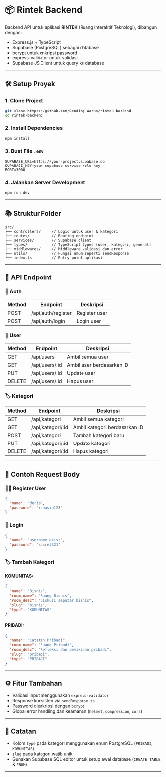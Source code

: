 
# 📦 Rintek Backend

Backend API untuk aplikasi **RINTEK** (Ruang Interaktif Teknologi), dibangun dengan:
- Express.js + TypeScript
- Supabase (PostgreSQL) sebagai database
- bcrypt untuk enkripsi password
- express-validator untuk validasi
- Supabase JS Client untuk query ke database

---

## 🛠️ Setup Proyek

### 1. Clone Project

```bash
git clone https://github.com/Sending-Works/rintek-backend
cd rintek-backend
```

### 2. Install Dependencies

```bash
npm install
```

### 3. Buat File `.env`

```env
SUPABASE_URL=https://your-project.supabase.co
SUPABASE_KEY=your-supabase-service-role-key
PORT=3000
```

### 4. Jalankan Server Development

```bash
npm run dev
```

---

## 📚 Struktur Folder

```
src/
├── controllers/     // Logic untuk user & kategori
├── routes/          // Routing endpoint
├── services/        // Supabase client
├── types/           // TypeScript types (user, kategori, general)
├── middlewares/     // Middleware validasi dan error
├── utils/           // Fungsi umum seperti sendResponse
└── index.ts         // Entry point aplikasi
```

---

## 🧪 API Endpoint

### 🔐 Auth
| Method | Endpoint         | Deskripsi         |
|--------|------------------|-------------------|
| POST   | /api/auth/register | Register user  |
| POST   | /api/auth/login | Login user        |

### 👤 User
| Method | Endpoint         | Deskripsi               |
|--------|------------------|-------------------------|
| GET    | /api/users       | Ambil semua user        |
| GET    | /api/users/:id   | Ambil user berdasarkan ID |
| PUT    | /api/users/:id   | Update user             |
| DELETE | /api/users/:id   | Hapus user              |

### 🏷️ Kategori
| Method | Endpoint             | Deskripsi                   |
|--------|----------------------|-----------------------------|
| GET    | /api/kategori        | Ambil semua kategori        |
| GET    | /api/kategori/:id    | Ambil kategori berdasarkan ID |
| POST   | /api/kategori        | Tambah kategori baru        |
| PUT    | /api/kategori/:id    | Update kategori             |
| DELETE | /api/kategori/:id    | Hapus kategori              |

---

## 🧾 Contoh Request Body

### 🧍‍♂️ Register User
```json
{
  "name": "deris",
  "password": "rahasia123"
}
```

### 🔐 Login
```json
{
  "name": "username_exist",
  "password": "secret321"
}
```

### 🏷️ Tambah Kategori
#### KOMUNITAS:
```json
{
  "name": "Bisnis",
  "room_name": "Ruang Bisnis",
  "room_desc": "Diskusi seputar bisnis",
  "slug": "bisnis",
  "type": "KOMUNITAS"
}
```

#### PRIBADI:
```json
{
  "name": "Catatan Pribadi",
  "room_name": "Ruang Pribadi",
  "room_desc": "Refleksi dan pemikiran pribadi",
  "slug": "pribadi",
  "type": "PRIBADI"
}
```

---

## ⚙️ Fitur Tambahan

- Validasi input menggunakan `express-validator`
- Response konsisten via `sendResponse.ts`
- Password dienkripsi dengan `bcrypt`
- Global error handling dan keamanan (`helmet`, `compression`, `cors`)

---

## 📌 Catatan

- Kolom `type` pada kategori menggunakan enum PostgreSQL (`PRIBADI`, `KOMUNITAS`)
- `slug` pada kategori wajib unik
- Gunakan Supabase SQL editor untuk setup awal database (`CREATE TABLE` & `ENUM`)

---
